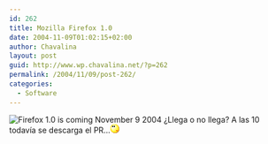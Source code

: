 ```yaml
---
id: 262
title: Mozilla Firefox 1.0
date: 2004-11-09T01:02:15+02:00
author: Chavalina
layout: post
guid: http://www.wp.chavalina.net/?p=262
permalink: /2004/11/09/post-262/
categories:
  - Software
---
```

<img class="imgizqda" src="http://www.mozilla.org/products/firefox/firefox-preview-product.gif" alt="Firefox 1.0 is coming November 9 2004" /> &iquest;Llega o no llega? A las 10 todav&iacute;a se descarga el PR…![emo](/imagenes/emoticonos/pensativo.gif)